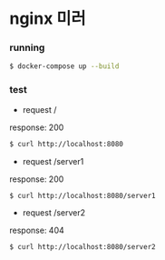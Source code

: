 # nginx 미러

### running

```bash
$ docker-compose up --build
```

### test

* request / 

response: 200

```bash
$ curl http://localhost:8080
```

* request /server1 

response: 200

```bash
$ curl http://localhost:8080/server1
```

* request /server2 

response: 404

```bash
$ curl http://localhost:8080/server2
```